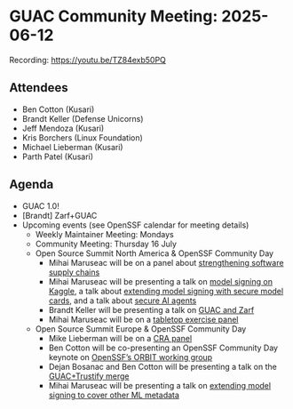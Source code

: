 # GUAC Community Meeting: 2025-06-12

Recording: https://youtu.be/TZ84exb50PQ

## Attendees

* Ben Cotton (Kusari)
* Brandt Keller (Defense Unicorns)
* Jeff Mendoza (Kusari)
* Kris Borchers (Linux Foundation)
* Michael Lieberman (Kusari)
* Parth Patel (Kusari)

## Agenda

* GUAC 1.0!
* [Brandt] Zarf+GUAC
* Upcoming events (see OpenSSF calendar for meeting details)
    * Weekly Maintainer Meeting: Mondays
    * Community Meeting: Thursday 16 July
    * Open Source Summit North America & OpenSSF Community Day
        * Mihai Maruseac will be on a panel about [strengthening software supply chains](https://ossna2025.sched.com/event/1zfok/panel-discussion-strengthening-software-supply-chains-harmonizing-slsa-provenance-and-spdx-sbom-for-better-adoption-mihai-maruseac-google-kate-stewart-the-linux-foundation-with-additional-panelist-to-be-announced)
        * Mihai Maruseac will be presenting a talk on [model signing on Kaggle](https://openssfcdna2025.sched.com/event/1zhmj/taming-the-wild-west-of-ml-practical-model-signing-with-sigstore-on-kaggle-mihai-maruseac-google?iframe=yes&w=100%&sidebar=yes&bg=no), a talk about [extending model signing with secure model cards](https://openssfcdna2025.sched.com/event/1zhn4/from-model-to-trust-building-upon-tamper-proof-ml-metadata-records-mihai-maruseac-google-eoin-wickens-hiddenlayer?iframe=no), and a talk about [secure AI agents](https://openssfcdna2025.sched.com/event/1zhnG/beyond-the-bot-building-secure-and-resilient-ai-agents-with-open-source-mihai-maruseac-google-sarah-evans-dell-technologies?iframe=no)
        * Brandt Keller will be presenting a talk on [GUAC and Zarf](https://openssfcdna2025.sched.com/event/1zhnb/enhancing-supply-chain-security-integrating-zarf-and-guac-for-seamless-sbom-generation-and-delivery-brandt-keller-defense-unicorns?iframe=yes&w=100%&sidebar=yes&bg=no)
        * Mihai Maruseac will be on a [tabletop exercise panel](https://openssfcdna2025.sched.com/event/1zn10/openssf-ttx-panel-session-tabatha-didomenico-g-research-john-kjell-controlplane-seth-larson-python-software-foundation-mihai-maruseac-google-yesenia-yser-microsoft-moderated-by-christopher-crob-robinson-openssf?iframe=yes&w=100%&sidebar=yes&bg=no)
    * Open Source Summit Europe & OpenSSF Community Day
        * Mike Lieberman will be on a [CRA panel](https://osseu2025.sched.com/event/25Voz/panel-discussion-prepare-for-the-cra-open-source-governance-in-the-age-of-cyber-resilience-andrew-martin-controlplane-eddie-knight-sonatype-amanda-brock-openuk-michael-lieberman-kusari)
        * Ben Cotton will be co-presenting an OpenSSF Community Day keynote on [OpenSSF’s ORBIT working group](https://openssfcdeu2025.sched.com/event/25dGY/keynote-improving-security-data-with-orbit-ben-cotton-kusari-eddie-knight-sonatype?iframe=yes&w=100%&sidebar=yes&bg=no)
        * Dejan Bosanac and Ben Cotton will be presenting a talk on the [GUAC+Trustify merge](https://openssfcdeu2025.sched.com/event/25dGq/guac+trustify-building-a-common-supply-chain-knowledge-graph-ben-cotton-kusari-dejan-bosanac-red-hat?iframe=yes&w=100%&sidebar=yes&bg=no)
        * Mihai Maruseac will be presenting a talk on [extending model signing to cover other ML metadata](https://events.linuxfoundation.org/openssf-community-day-europe/program/schedule/)
